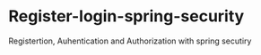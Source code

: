 # Register-login-spring-security
Registertion, Auhentication and Authorization with spring secutiry
